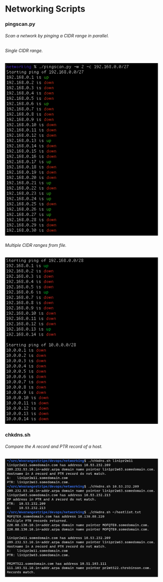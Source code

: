 # Networking Scripts

### pingscan.py
###### Scan a network by pinging a CIDR range in parallel.
###### Single CIDR range.
![Output from pingscan.py](sample-output/pingscan-cidr.png)

###### Multiple CIDR ranges from file.
![Output from pingscan.py](sample-output/pingscan-infile.png)

### chkdns.sh
###### Compare the A record and PTR record of a host.
![Output from chkdns.sh](sample-output/chkdns.png)
